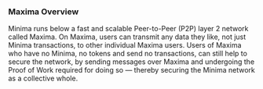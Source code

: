 ### Maxima Overview

Minima runs below a fast and scalable Peer-to-Peer (P2P) layer 2 network called Maxima. On Maxima, users can transmit any data they like, not just Minima transactions, to other individual Maxima users. Users of Maxima who have no Minima, no tokens and send no transactions, can still help to secure the network, by sending messages over Maxima and undergoing the Proof of Work required for doing so — thereby securing the Minima network as a collective whole.
